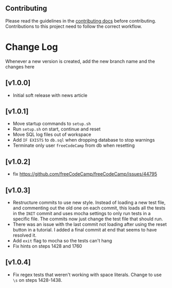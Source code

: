 ## Contributing

Please read the guidelines in the [contributing docs](https://contribute.freecodecamp.org/#/how-to-work-on-tutorials-that-use-coderoad) before contributing. Contributions to this project need to follow the correct workflow.

# Change Log

Whenever a new version is created, add the new branch name and the changes here

## [v1.0.0]

- Initial soft release with news article

## [v1.0.1]

- Move startup commands to `setup.sh`
- Run `setup.sh` on start, continue and reset
- Move SQL log files out of workspace
- Add `IF EXISTS` to `db.sql` when dropping database to stop warnings
- Terminate only user `freeCodeCamp` from db when resetting

## [v1.0.2]

- fix https://github.com/freeCodeCamp/freeCodeCamp/issues/44795

## [v1.0.3]

- Restructure commits to use new style. Instead of loading a new test file, and commenting out the old one on each commit, this loads all the tests in the `INIT` commit and uses mocha settings to only run tests in a specific file. The commits now just change the test file that should run.
- There was an issue with the last commit not loading after using the reset button in a tutorial. I added a final commit at end that seems to have resolved it.
- Add `exit` flag to mocha so the tests can't hang
- Fix hints on steps 1428 and 1760

## [v1.0.4]

- Fix regex tests that weren't working with space literals. Change to use `\s` on steps 1428-1438.
